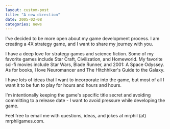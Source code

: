 ```yaml
---
layout: custom-post
title: "A new direction"
date: 2005-02-08
categories: news
---
```


I've decided to be more open about my game development process. I am creating a 4X strategy game, and I want to share my journey with you.

I have a deep love for strategy games and science fiction. Some of my favorite games include Star Craft, Civilization, and Homeworld. My favorite sci-fi movies include Star Wars, Blade Runner, and 2001: A Space Odyssey. As for books, I love Neuromancer and The Hitchhiker's Guide to the Galaxy.

I have lots of ideas that I want to incorporate into the game, but most of all I want it to be fun to play for hours and hours and hours.

I'm intentionally keeping the game's specific title secret and avoiding committing to a release date - I want to avoid pressure while developing the game.

Feel free to email me with questions, ideas, and jokes at mrphil (at) mrphilgames.com.